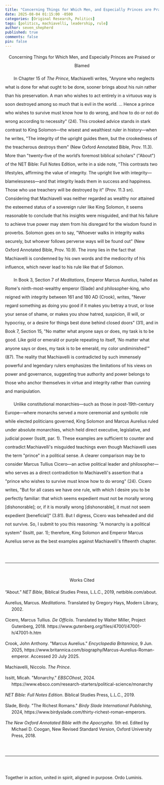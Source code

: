 ```yaml
---
title: "Concerning Things for Which Men, and Especially Princes are Praised or Blamed"
date: 2025-08-04 01:15:00 -0500
categories: [Original Research, Politics]
tags: [politics, machiavelli, leadership, rule]
author: seven_shepherd
published: true
comments: false
pin: false
---
```


<style>
/* in your main CSS (e.g. assets/css/style.css) */
.references {
  padding: 0;
  margin: 0;
}

.references li {
  list-style: none;
  margin-bottom: 1em;           /* space between entries */
  padding-left: 1.5em;          /* amount of hanging indent */
  text-indent: -1.5em;          /* pulls first line back */
  line-height: 1.5;             /* nicer readability */
}

p.titles {
  text-align:center;
  margin-top: 0;
  margin-bottom: 0;
}

body {
  line-height: 2;
}
</style>


<p class="titles">Concerning Things for Which Men, and Especially Princes are Praised or Blamed</p>


<p style="text-indent:2em;">
In Chapter 15 of <em>The Prince</em>, Machiavelli writes, "Anyone who neglects what is done for what ought to be done, sooner brings about his ruin rather than his preservation. A man who wishes to act entirely in a virtuous way is soon destroyed among so much that is evil in the world. … Hence a prince who wishes to survive must know how to do wrong, and how to do or not do wrong according to necessity" (24). This crooked advice stands in stark contrast to King Solomon&mdash;the wisest and wealthiest ruler in history&mdash;when he writes, "The integrity of the upright guides them, but the crookedness of the treacherous destroys them" (New Oxford Annotated Bible, Prov. 11.3). More than "twenty-five of the world’s foremost biblical scholars" ("About") of the NET Bible: Full Notes Edition, write in a side note, "This contrasts two lifestyles, affirming the value of integrity. The upright live with integrity&mdash;blamelessness&mdash;and that integrity leads them in success and happiness. Those who use treachery will be destroyed by it" (Prov. 11.3 sn). Considering that Machiavelli was neither regarded as wealthy nor attained the esteemed status of a sovereign ruler like King Solomon, it seems reasonable to conclude that his insights were misguided, and that his failure to achieve true power may stem from his disregard for the wisdom found in proverbs. Solomon goes on to say, "Whoever walks in integrity walks securely, but whoever follows perverse ways will be found out" (New Oxford Annotated Bible, Prov. 10.9). The irony lies in the fact that Machiavelli is condemned by his own words and the mediocrity of his influence, which never lead to his rule like that of Solomon.</p>

<p style="text-indent:2em;">
In Book 3, Section 7 of <em>Meditations</em>, Emperor Marcus Aurelius, hailed as Rome's ninth-most-wealthy emperor (Slade) and philosopher-king, who reigned with integrity between 161 and 180 AD (Crook), writes, "Never regard something as doing you good if it makes you betray a trust, or lose your sense of shame, or makes you show hatred, suspicion, ill will, or hypocrisy, or a desire for things best done behind closed doors" (31), and in Book 7, Section 15, "No matter what anyone says or does, my task is to be good. Like gold or emerald or purple repeating to itself, 'No matter what anyone says or does, my task is to be emerald, my color undiminished'" (87). The reality that Machiavelli is contradicted by such immensely powerful and legendary rulers emphasizes the limitations of his views on power and governance, suggesting true authority and power belongs to those who anchor themselves in virtue and integrity rather than cunning and manipulation.</p>

<p style="text-indent:2em;">
Unlike constitutional monarchies&mdash;such as those in post-19th-century Europe&mdash;where monarchs served a more ceremonial and symbolic role while elected politicians governed, King Solomon and Marcus Aurelius ruled under absolute monarchies, which held direct executive, legislative, and judicial power (Issitt, par. 1). These examples are sufficient to counter and contradict Machiavelli's misguided teachings even though Machiavelli uses the term "prince" in a political sense. A clearer comparison may be to consider Marcus Tullius Cicero&mdash;an active political leader and philosopher&mdash;who serves as a direct contradiction to Machiavelli's assertion that a "prince who wishes to survive must know how to do wrong" (24). Cicero writes, "But for all cases we have one rule, with which I desire you to be perfectly familiar: that which seems expedient must not be morally wrong [dishonorable]; or, if it is morally wrong [dishonorable], it must not seem expedient [beneficial]" (3.81). But I digress, Cicero was beheaded and did not survive. So, I submit to you this reasoning: "A monarchy is a political system" (Issitt, par. 1); therefore, King Solomon and Emperor Marcus Aurelius serve as the best examples against Machiavelli's fifteenth chapter.</p>

<br>

<hr>

<br>

<div style="text-align:center;">Works Cited</div>

<span></span>

<ul class="references">

<li>“About.” <em>NET Bible</em>, Biblical Studies Press, L.L.C., 2019, netbible.com/about.</li>

<li>Aurelius, Marcus. <em>Meditations</em>. Translated by Gregory Hays, Modern Library, 2002.</li>

<li>Cicero, Marcus Tullius. <em>De Officiis</em>. Translated by Walter Miller, Project Gutenberg, 2018. https://www.gutenberg.org/files/47001/47001-h/47001-h.htm</li>

<li>Crook, John Anthony. "Marcus Aurelius." <em>Encyclopedia Britannica</em>, 9 Jun. 2025, https://www.britannica.com/biography/Marcus-Aurelius-Roman-emperor. Accessed 20 July 2025.</li>

<li>Machiavelli, Niccolo. <em>The Prince</em>.</li>

<li>Issitt, Micah. "Monarchy." <em>EBSCOhost</em>, 2024. https://www.ebsco.com/research-starters/political-science/monarchy</li>

<li><em>NET Bible: Full Notes Edition</em>. Biblical Studies Press, L.L.C., 2019.</li>

<li>Slade, Birdy. "The Richest Romans." <em>Birdy Slade International Publishing</em>, 2024, https://www.birdyslade.com/thirty-richest-roman-emperors.</li>

<li><em>The New Oxford Annotated Bible with the Apocrypha</em>. 5th ed. Edited by Michael D. Coogan, New Revised Standard Version, Oxford University Press, 2018.</li>

</ul>

<br>

<hr>

<br>

Together in action, united in spirit, aligned in purpose. Ordo Luminis.
